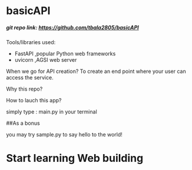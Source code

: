 # basicAPI 
##### git repo link: https://github.com/tbala2805/basicAPI

Tools/libraries used:
 - FastAPI ,popular Python web frameworks
 - uvicorn  ,AGSI web server

When we go for API creation?
To create an end point where your user can access the service. 

Why this repo?


How to lauch this app?

simply type : main.py in your terminal 



##As a bonus

you may try sample.py to say hello to the world! 
# Start learning Web building 


